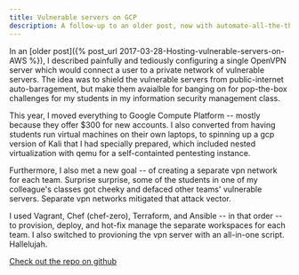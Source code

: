 ```yaml
---
title: Vulnerable servers on GCP
description: A follow-up to an older post, now with automate-all-the-things.
---
```


In an [older post]({% post_url 2017-03-28-Hosting-vulnerable-servers-on-AWS %}), I described painfully and tediously configuring a single OpenVPN server which would connect a user to a private network of vulnerable servers. The idea was to shield
the vulnerable servers from public-internet auto-barragement, but make them avaialble for banging on for pop-the-box challenges for my students in my information security management class.

This year, I moved everything to Google Compute Platform -- mostly because they offer $300 for new accounts. I also converted from having students run virtual machines on their own laptops,
to spinning up a gcp version of Kali that I had specially prepared, which included nested virtualization with qemu for a self-containted pentesting instance.

Furthermore, I also met a new goal -- of creating a separate vpn network for each team. Surprise surprise, some of the students in one of my colleague's classes got cheeky and defaced other teams'
vulnerable servers. Separate vpn networks mitigated that attack vector.

I used Vagrant, Chef (chef-zero), Terraform, and Ansible -- in that order -- to provision, deploy, and hot-fix manage the separate workspaces for each team. I also switched to provioning the vpn
server with an all-in-one script. Hallelujah.

<p class='text-center'><a class='btn btn-large btn-success' href='https://github.com/deargle/gcp-vuln-server-behind-openvpn'>Check out the repo on github</a></p>